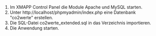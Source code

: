 1. Im XMAPP Control Panel die Module Apache und MySQL starten.
2. Unter http://localhost/phpmyadmin/index.php eine Datenbank "co2werte" erstellen.
3. Die SQL-Datei co2werte_extended.sql in das Verzeichnis importieren.
4. Die Anwendung starten.
